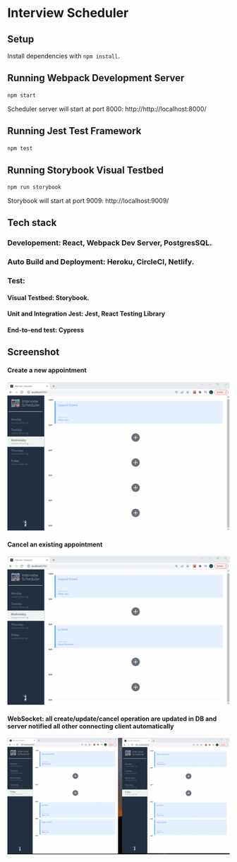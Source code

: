 # Interview Scheduler

## Setup

Install dependencies with `npm install`.

## Running Webpack Development Server

```sh
npm start
```
Scheduler server will start at port 8000: http://http://localhost:8000/

## Running Jest Test Framework

```sh
npm test
```

## Running Storybook Visual Testbed

```sh
npm run storybook
```
Storybook will start at port 9009: http://localhost:9009/

## Tech stack

### Developement: React, Webpack Dev Server, PostgresSQL.
### Auto Build and Deployment: Heroku, CircleCI, Netlify.
### Test: 
  #### Visual Testbed: Storybook.
  #### Unit and Integration Jest: Jest, React Testing Library
  #### End-to-end test: Cypress


## Screenshot



#### Create a new appointment

![Create a new appointment](https://github.com/MikeNguyenTT/scheduler/blob/master/docs/Saving.gif?raw=true)



#### Cancel an existing appointment

![Cancel an existing appointment](https://github.com/MikeNguyenTT/scheduler/blob/master/docs/Deleting.gif?raw=true)



#### WebSocket: all create/update/cancel operation are updated in DB and server notified all other connecting client automatically

![Cancel an existing appointment](https://github.com/MikeNguyenTT/scheduler/blob/master/docs/WebSocket.gif?raw=true)
